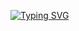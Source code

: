 [![Typing SVG](https://readme-typing-svg.herokuapp.com?color=%2336BCF7&lines=Планировщик+дел+на+WPF+C#+)](https://git.io/typing-svg)
